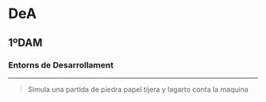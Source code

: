# DeA
## 1ºDAM
### Entorns de Desarrollament
***
>Simula una partida de piedra papel tijera y lagarto conta la maquina